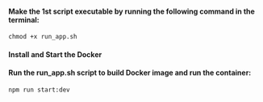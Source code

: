 
#### Make the 1st script executable by running the following command in the terminal:
    chmod +x run_app.sh

####  Install and Start the Docker
#### Run the run_app.sh script to build Docker image and run the container:
    npm run start:dev

